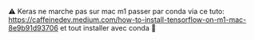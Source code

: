 ⚠️
Keras ne marche pas sur mac m1
passer par conda via ce tuto:
https://caffeinedev.medium.com/how-to-install-tensorflow-on-m1-mac-8e9b91d93706
et tout installer avec conda 🐍
